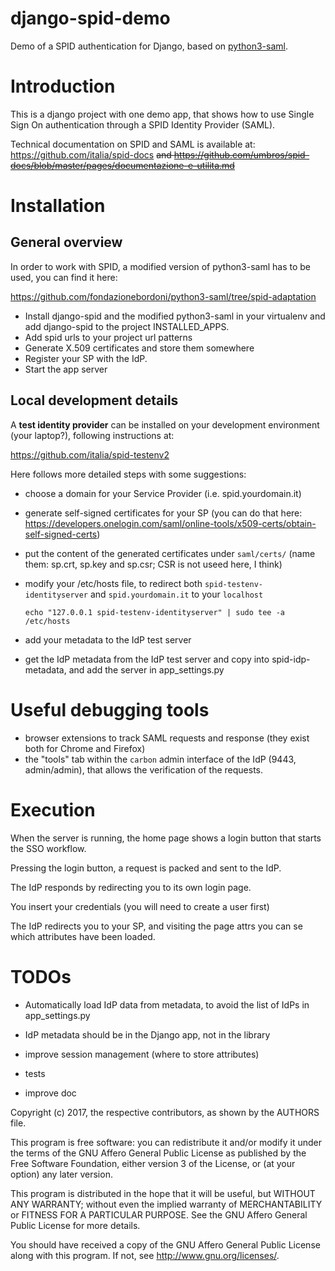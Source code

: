# django-spid-demo

Demo of a SPID authentication for Django,
based on [python3-saml](https://github.com/onelogin/python3-saml).

# Introduction

This is a django project with one demo app, that shows how to use
Single Sign On authentication through a SPID Identity Provider (SAML).

Technical documentation on SPID and SAML is available at:
https://github.com/italia/spid-docs ~~and
https://github.com/umbros/spid-docs/blob/master/pages/documentazione-e-utilita.md~~

# Installation

## General overview

In order to work with SPID, a modified version of python3-saml has to be used, you can find it here:

https://github.com/fondazionebordoni/python3-saml/tree/spid-adaptation

- Install django-spid and the modified python3-saml in your virtualenv and add django-spid to the project INSTALLED_APPS.
- Add spid urls to your project url patterns
- Generate X.509 certificates and store them somewhere
- Register your SP with the IdP.
- Start the app server

## Local development details

A **test identity provider** can be installed on your development environment
(your laptop?), following instructions at:

https://github.com/italia/spid-testenv2

Here follows more detailed steps with some suggestions:

- choose a domain for your Service Provider (i.e. spid.yourdomain.it)

- generate self-signed certificates for your SP (you can do that here:
  https://developers.onelogin.com/saml/online-tools/x509-certs/obtain-self-signed-certs)

- put the content of the generated certificates under `saml/certs/`
  (name them: sp.crt, sp.key and sp.csr; CSR is not useed here, I think)

- modify your /etc/hosts file, to redirect both
  `spid-testenv-identityserver` and `spid.yourdomain.it` to your `localhost`

  ```
  echo "127.0.0.1 spid-testenv-identityserver" | sudo tee -a /etc/hosts
  ```

- add your metadata to the IdP test server

- get the IdP metadata from the IdP test server and copy into spid-idp-metadata, and add the server in app_settings.py

# Useful debugging tools

- browser extensions to track SAML requests and response
  (they exist both for Chrome and Firefox)
- the "tools" tab within the `carbon` admin interface of the IdP
  (9443, admin/admin), that allows the verification of the requests.

# Execution

When the server is running, the home page shows a login button that
starts the SSO workflow.

Pressing the login button, a request is packed and sent to the IdP.

The IdP responds by redirecting you to its own login page.

You insert your credentials (you will need to create a user first)

The IdP redirects you to your SP, and visiting the page attrs you can se which
attributes have been loaded.

# TODOs

- Automatically load IdP data from metadata, to avoid the list of IdPs in app_settings.py

- IdP metadata should be in the Django app, not in the library

- improve session management (where to store attributes)

- tests

- improve doc

Copyright (c) 2017, the respective contributors, as shown by the AUTHORS file.

This program is free software: you can redistribute it and/or modify
it under the terms of the GNU Affero General Public License as published
by the Free Software Foundation, either version 3 of the License, or
(at your option) any later version.

This program is distributed in the hope that it will be useful,
but WITHOUT ANY WARRANTY; without even the implied warranty of
MERCHANTABILITY or FITNESS FOR A PARTICULAR PURPOSE. See the
GNU Affero General Public License for more details.

You should have received a copy of the GNU Affero General Public License
along with this program. If not, see <http://www.gnu.org/licenses/>.
